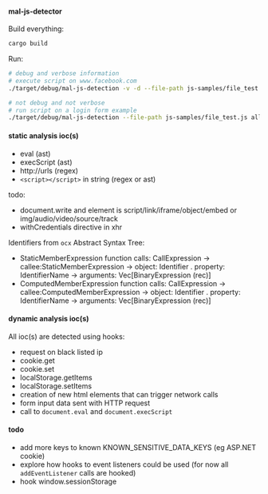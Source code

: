#### mal-js-detector

Build everything:
```bash
cargo build
```

Run:
```bash
# debug and verbose information
# execute script on www.facebook.com
./target/debug/mal-js-detection -v -d --file-path js-samples/file_test.js all --url-to-visit https://www.facebook.com

# not debug and not verbose
# run script on a login form example
./target/debug/mal-js-detection --file-path js-samples/file_test.js all --url-to-visit https://www.login_example.com
```

#### static analysis ioc(s)

- eval (ast)
- execScript (ast)
- http://urls (regex)
- `<script></script>` in string (regex or ast)

todo:
- document.write and element is script/link/iframe/object/embed or img/audio/video/source/track
- withCredentials directive in xhr

Identifiers from `ocx` Abstract Syntax Tree:
- StaticMemberExpression function calls: CallExpression -> callee:StaticMemberExpression -> object: Identifier . property: IdentifierName -> arguments: Vec[BinaryExpression (rec)]
- ComputedMemberExpression function calls:  CallExpression -> callee:ComputedMemberExpression -> object: Identifier . property: IdentifierName -> arguments: Vec[BinaryExpression (rec)]

#### dynamic analysis ioc(s)
All ioc(s) are detected using hooks:

- request on black listed ip
- cookie.get
- cookie.set
- localStorage.getItems
- localStorage.setItems
- creation of new html elements that can trigger network calls
- form input data sent with HTTP request
- call to `document.eval` and `document.execScript`

#### todo
- add more keys to known KNOWN_SENSITIVE_DATA_KEYS (eg ASP.NET cookie)
- explore how hooks to event listeners could be used (for now all `addEventListener` calls are hooked)
- hook window.sessionStorage